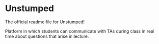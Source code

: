 Unstumped
=========
The official readme file for Unstumped!

Platform in which students can communicate with TAs during class in real time about questions that arise in lecture.